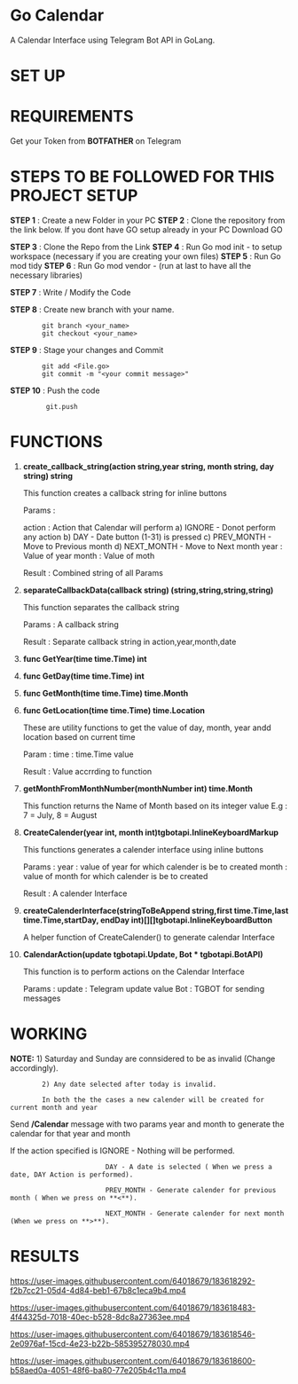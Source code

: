 # Go Calendar

A Calendar Interface using Telegram Bot API in GoLang.

# SET UP

**REQUIREMENTS**
=======================================================

Get your Token from **BOTFATHER** on Telegram

**STEPS TO BE FOLLOWED FOR THIS PROJECT SETUP**
=======================================================

**STEP 1** : Create a new Folder in your PC
**STEP 2** : Clone the repository from the link below.
         If you dont have GO setup already in your PC
         Download GO

**STEP 3** : Clone the Repo from the Link
**STEP 4** : Run Go mod init - to setup workspace (necessary if you are creating your own files)
**STEP 5** : Run Go mod tidy
**STEP 6** : Run Go mod vendor - (run at last to have all the necessary libraries)

**STEP 7** : Write / Modify the Code

**STEP 8** : Create new branch with your name.

            git branch <your_name>
            git checkout <your_name>

**STEP 9** : Stage your changes and Commit
         
            git add <File.go>
            git commit -m "<your commit message>"

**STEP 10** : Push the code
             
             git.push
          
          
# FUNCTIONS

1) **create_callback_string(action string,year string, month string, day string) string**
   
   This function creates a callback string for inline buttons

   Params :
   
   action : Action that Calendar will perform
            a) IGNORE - Donot perform any action
            b) DAY - Date button (1-31) is pressed
            c) PREV_MONTH - Move to Previous month
            d) NEXT_MONTH - Move to Next month
   year : Value of year
   month : Value of moth
  
   Result : Combined string of all Params

2) **separateCallbackData(callback string) (string,string,string,string)**
   
   This function separates the callback string 

   Params : A callback string
   
   Result : Separate callback string in action,year,month,date

3) **func GetYear(time time.Time) int**
4) **func GetDay(time time.Time) int**
5) **func GetMonth(time time.Time) time.Month**
6) **func GetLocation(time time.Time) time.Location**

    These are utility functions to get the value of day, month, year andd location based on current time
    
    Param :
    time : time.Time value

    Result : Value accrrding to function

7) **getMonthFromMonthNumber(monthNumber int) time.Month**

    This function returns the Name of Month based on its integer value
    E.g : 7 = July, 8 = August

8) **CreateCalender(year int, month int)tgbotapi.InlineKeyboardMarkup**

    This functions generates a calender interface using inline buttons

    Params :
    year : value of year for which calender is be to created
    month : value of month for which calender is be to created
   
    Result : A calender Interface

11) **createCalenderInterface(stringToBeAppend string,first time.Time,last time.Time,startDay, endDay int)[][]tgbotapi.InlineKeyboardButton**
  
    A helper function of CreateCalender() to generate calendar Interface

12) **CalendarAction(update tgbotapi.Update, Bot * tgbotapi.BotAPI)**
    
    This function is to perform actions on the Calendar Interface

    Params : 
    update : Telegram update value
    Bot : TGBOT for sending messages
    
# WORKING

**NOTE:**   1) Saturday and Sunday are connsidered to be as invalid (Change accordingly).

            2) Any date selected after today is invalid.
            
            In both the the cases a new calender will be created for current month and year

Send **/Calendar** message with two params year and month to generate the calendar for that year and month

If the action specified is  IGNORE - Nothing will be performed.

                            DAY - A date is selected ( When we press a date, DAY Action is performed).
                            
                            PREV_MONTH - Generate calender for previous month ( When we press on **<**).
                            
                            NEXT_MONTH - Generate calender for next month (When we press on **>**).
                            

# RESULTS

https://user-images.githubusercontent.com/64018679/183618292-f2b7cc21-05d4-4d84-beb1-67b8c1eca9b4.mp4

https://user-images.githubusercontent.com/64018679/183618483-4f44325d-7018-40ec-b528-8dc8a27363ee.mp4

https://user-images.githubusercontent.com/64018679/183618546-2e0976af-15cd-4e23-b22b-585395278030.mp4

https://user-images.githubusercontent.com/64018679/183618600-b58aed0a-4051-48f6-ba80-77e205b4c11a.mp4

